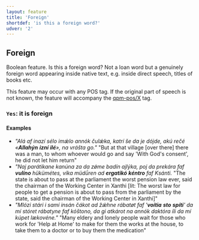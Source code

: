 ```yaml
---
layout: feature
title: 'Foreign'
shortdef: 'is this a foreign word?'
udver: '2'
---
```


## Foreign

Boolean feature. Is this a foreign word? Not a loan word but a genuinely foreign word appearing inside native text, 
e.g. inside direct speech, titles of books etc.

This feature may occur with any POS tag. If the original part of speech is not known, the feature will accompany the [qpm-pos/X](../pos/X.html) tag.

### <a name="Yes">`Yes`</a>: it is foreign

#### Examples

- *"Alá af inazí sélo <je> imǽlo annók čulǽka, katrí še da je dójde, akú rečé «<b>Allahýn</b> <b>izní</b> <b>ilé</b>», na vrášta go."*  "But at that village [over there] there was a man, to whom whoever would go and say 'With God's consent', he did not let him return"
- *"Naj parátikane kanúna za da zǿme badín ajlýka, poj da prekára faf <b>vulíno</b> hükümétes, víka müdǘren ad <b>ergatikó</b> <b>kéntro</b> faf Ksánti.* "The state is about to pass at the parliament the worst pension law ever, said the chairman of the Working Center in Xanthi [lit: The worst law for people to get a pension is about to pass from the parliament by the state, said the chairman of the Working Center in Xanthi]"
- *"Mlózi stári i samí insán čákot ad žǽhne rábatøt faf '<b>voítia</b> <b>sto</b> <b>spíti</b>' da mí stóret rábatyne faf kóštono, da gi atkárot na annók daktóra íli da mí kúpet lækovéne."* "Many eldery and lonely people wait for those who work for 'Help at Home' to make for them the works at the house, to take them to a doctor or to buy them the medication"  

<!-- Interlanguage links updated Po lis 14 15:34:46 CET 2022 -->
